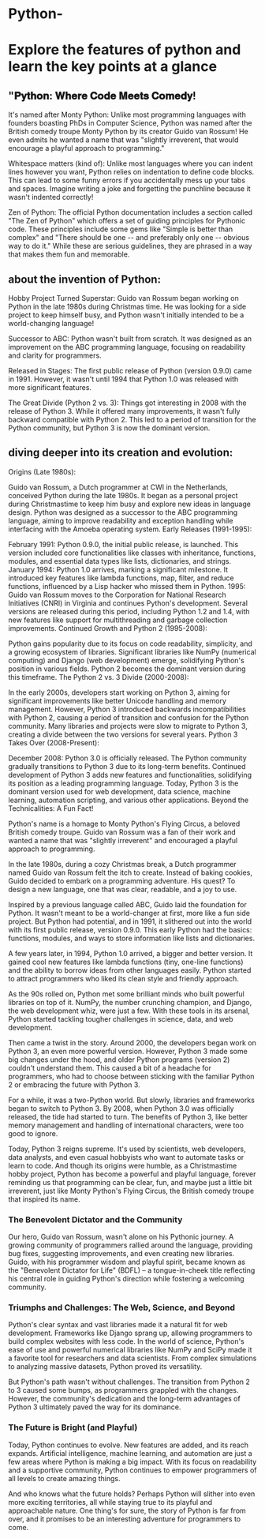# Python-
<h1>Explore the features of python and learn the key points at a glance</h1>


<h2>"𝐏𝐲𝐭𝐡𝐨𝐧: 𝐖𝐡𝐞𝐫𝐞 𝐂𝐨𝐝𝐞 𝐌𝐞𝐞𝐭𝐬 𝐂𝐨𝐦𝐞𝐝𝐲!</h2>

It's named after Monty Python: Unlike most programming languages with founders boasting PhDs in Computer Science, Python was named after the British comedy troupe Monty Python by its creator Guido van Rossum! He even admits he wanted a name that was "slightly irreverent, that would encourage a playful approach to programming."

Whitespace matters (kind of): Unlike most languages where you can indent lines however you want, Python relies on indentation to define code blocks. This can lead to some funny errors if you accidentally mess up your tabs and spaces. Imagine writing a joke and forgetting the punchline because it wasn't indented correctly!

Zen of Python: The official Python documentation includes a section called "The Zen of Python" which offers a set of guiding principles for Pythonic code. These principles include some gems like "Simple is better than complex" and "There should be one -- and preferably only one -- obvious way to do it." While these are serious guidelines, they are phrased in a way that makes them fun and memorable. 


<h2>about the invention of Python:</h2>

Hobby Project Turned Superstar:  Guido van Rossum began working on Python in the late 1980s during Christmas time. He was looking for a side project to keep himself busy, and Python wasn't initially intended to be a world-changing language!

Successor to ABC: Python wasn't built from scratch. It was designed as an improvement on the ABC programming language, focusing on readability and clarity for programmers.

Released in Stages:  The first public release of Python (version 0.9.0) came in 1991. However, it wasn't until 1994 that Python 1.0 was released with more significant features.

The Great Divide (Python 2 vs. 3):  Things got interesting in 2008 with the release of Python 3. While it offered many improvements, it wasn't fully backward compatible with Python 2. This led to a period of transition for the Python community, but Python 3 is now the dominant version.


<h2>diving deeper into its creation and evolution:</h2>

Origins (Late 1980s):

Guido van Rossum, a Dutch programmer at CWI in the Netherlands, conceived Python during the late 1980s.
It began as a personal project during Christmastime to keep him busy and explore new ideas in language design.
Python was designed as a successor to the ABC programming language, aiming to improve readability and exception handling while interfacing with the Amoeba operating system.
Early Releases (1991-1995):

February 1991: Python 0.9.0, the initial public release, is launched. This version included core functionalities like classes with inheritance, functions, modules, and essential data types like lists, dictionaries, and strings.
January 1994: Python 1.0 arrives, marking a significant milestone. It introduced key features like lambda functions, map, filter, and reduce functions, influenced by a Lisp hacker who missed them in Python.
1995: Guido van Rossum moves to the Corporation for National Research Initiatives (CNRI) in Virginia and continues Python's development. Several versions are released during this period, including Python 1.2 and 1.4, with new features like support for multithreading and garbage collection improvements.
Continued Growth and Python 2 (1995-2008):

Python gains popularity due to its focus on code readability, simplicity, and a growing ecosystem of libraries.
Significant libraries like NumPy (numerical computing) and Django (web development) emerge, solidifying Python's position in various fields.
Python 2 becomes the dominant version during this timeframe.
The Python 2 vs. 3 Divide (2000-2008):

In the early 2000s, developers start working on Python 3, aiming for significant improvements like better Unicode handling and memory management.
However, Python 3 introduced backwards incompatibilities with Python 2, causing a period of transition and confusion for the Python community.
Many libraries and projects were slow to migrate to Python 3, creating a divide between the two versions for several years.
Python 3 Takes Over (2008-Present):

December 2008: Python 3.0 is officially released.
The Python community gradually transitions to Python 3 due to its long-term benefits.
Continued development of Python 3 adds new features and functionalities, solidifying its position as a leading programming language.
Today, Python 3 is the dominant version used for web development, data science, machine learning, automation scripting, and various other applications.
Beyond the Technicalities: A Fun Fact!

Python's name is a homage to Monty Python's Flying Circus, a beloved British comedy troupe. Guido van Rossum was a fan of their work and wanted a name that was "slightly irreverent" and encouraged a playful approach to programming.

In the late 1980s, during a cozy Christmas break, a Dutch programmer named Guido van Rossum felt the itch to create. Instead of baking cookies, Guido decided to embark on a programming adventure.  His quest? To design a new language, one that was clear, readable, and a joy to use.

Inspired by a previous language called ABC, Guido laid the foundation for Python. It wasn't meant to be a world-changer at first, more like a fun side project. But Python had potential, and in 1991, it slithered out into the world with its first public release, version 0.9.0.  This early Python had the basics: functions, modules, and ways to store information like lists and dictionaries.

A few years later, in 1994, Python 1.0 arrived, a bigger and better version.  It gained cool new features like lambda functions (tiny, one-line functions) and the ability to borrow ideas from other languages easily.  Python started to attract programmers who liked its clean style and friendly approach.

As the 90s rolled on, Python met some brilliant minds who built powerful libraries on top of it.  NumPy, the number crunching champion, and Django, the web development whiz, were just a few.  With these tools in its arsenal, Python started tackling tougher challenges in science, data, and web development.

Then came a twist in the story.  Around 2000, the developers began work on Python 3, an even more powerful version.  However, Python 3 made some big changes under the hood, and older Python programs (version 2) couldn't understand them.  This caused a bit of a headache for programmers, who had to choose between sticking with the familiar Python 2 or embracing the future with Python 3.

For a while, it was a two-Python world.  But slowly, libraries and frameworks began to switch to Python 3.  By 2008, when Python 3.0 was officially released, the tide had started to turn.  The benefits of Python 3, like better memory management and handling of international characters, were too good to ignore.

Today, Python 3 reigns supreme.  It's used by scientists, web developers, data analysts, and even casual hobbyists who want to automate tasks or learn to code.  And though its origins were humble, as a Christmastime hobby project, Python has become a powerful and playful language, forever reminding us that programming can be clear, fun, and maybe just a little bit irreverent, just like Monty Python's Flying Circus, the British comedy troupe that inspired its name.


<h3>The Benevolent Dictator and the Community</h3>

Our hero, Guido van Rossum, wasn't alone on his Pythonic journey. A growing community of programmers rallied around the language, providing bug fixes, suggesting improvements, and even creating new libraries.  Guido, with his programmer wisdom and playful spirit, became known as the "Benevolent Dictator for Life" (BDFL) – a tongue-in-cheek title reflecting his central role in guiding Python's direction while fostering a welcoming community.

<h3>Triumphs and Challenges: The Web, Science, and Beyond</h3>

Python's clear syntax and vast libraries made it a natural fit for web development. Frameworks like Django sprang up, allowing programmers to build complex websites with less code. In the world of science, Python's ease of use and powerful numerical libraries like NumPy and SciPy made it a favorite tool for researchers and data scientists.  From complex simulations to analyzing massive datasets, Python proved its versatility.

But Python's path wasn't without challenges. The transition from Python 2 to 3 caused some bumps, as programmers grappled with the changes. However, the community's dedication and the long-term advantages of Python 3 ultimately paved the way for its dominance.

<h3>The Future is Bright (and Playful)</h3>

Today, Python continues to evolve. New features are added, and its reach expands. Artificial intelligence, machine learning, and automation are just a few areas where Python is making a big impact.  With its focus on readability and a supportive community, Python continues to empower programmers of all levels to create amazing things.

And who knows what the future holds?  Perhaps Python will slither into even more exciting territories, all while staying true to its playful and approachable nature.  One thing's for sure, the story of Python is far from over, and it promises to be an interesting adventure for programmers to come.
